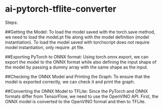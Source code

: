 # ai-pytorch-tflite-converter
Steps:

##Getting the Model:
To load the model saved with the torch.save method, we need to load the model.pt file along with the model definition (model instantiation). 
To load the model saved with torchscript does not require model instantiation, only require .pt file.

##Exporting PyTorch to ONNX format:
Using torch.onnx.export, we can export the model to the ONNX format while also defining the input shape of the model by passing a dummy array with the same shape as the input.

##Checking the ONNX Model and Printing the Graph:
To ensure that the model is exported correctly, we can check it and print the graph.

##Converting the ONNX Model to TFLite:
Since the PyTorch and ONNX formats differ from TensorFlow, we need to use the OpenVINO API. First, the ONNX model is converted to the OpenVINO format and then to TFLite.
